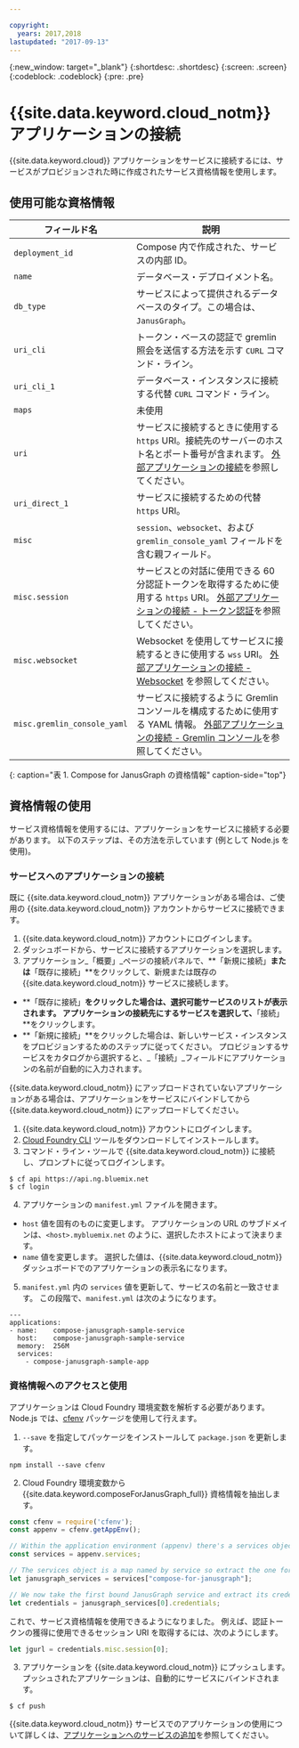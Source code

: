```yaml
---

copyright:
  years: 2017,2018
lastupdated: "2017-09-13"
---
```


{:new_window: target="_blank"}
{:shortdesc: .shortdesc}
{:screen: .screen}
{:codeblock: .codeblock}
{:pre: .pre}

# {{site.data.keyword.cloud_notm}} アプリケーションの接続

{{site.data.keyword.cloud}} アプリケーションをサービスに接続するには、サービスがプロビジョンされた時に作成されたサービス資格情報を使用します。

## 使用可能な資格情報

フィールド名|説明
----------|-----------
`deployment_id`|Compose 内で作成された、サービスの内部 ID。
`name`|データベース・デプロイメント名。
`db_type`|サービスによって提供されるデータベースのタイプ。この場合は、`JanusGraph`。
`uri_cli`|トークン・ベースの認証で gremlin 照会を送信する方法を示す `CURL` コマンド・ライン。
`uri_cli_1`|データベース・インスタンスに接続する代替 `CURL` コマンド・ライン。
`maps`|未使用
`uri`|サービスに接続するときに使用する `https` URI。接続先のサーバーのホスト名とポート番号が含まれます。 [外部アプリケーションの接続](./connecting-external.html)を参照してください。
`uri_direct_1`|サービスに接続するための代替 `https` URI。
`misc`|`session`、`websocket`、および `gremlin_console_yaml` フィールドを含む親フィールド。
`misc.session`| サービスとの対話に使用できる 60 分認証トークンを取得するために使用する `https` URI。 [外部アプリケーションの接続 - トークン認証](./connecting-external.html#token-authentication)を参照してください。
`misc.websocket`|Websocket を使用してサービスに接続するときに使用する `wss` URI。 [外部アプリケーションの接続 - Websocket](./connecting-external.html#websockets) を参照してください。
`misc.gremlin_console_yaml`|サービスに接続するように Gremlin コンソールを構成するために使用する YAML 情報。  [外部アプリケーションの接続 - Gremlin コンソール](./connecting-external.html#gremlin-console)を参照してください。
{: caption="表 1. Compose for JanusGraph の資格情報" caption-side="top"}

## 資格情報の使用

サービス資格情報を使用するには、アプリケーションをサービスに接続する必要があります。 以下のステップは、その方法を示しています (例として Node.js を使用)。

### サービスへのアプリケーションの接続

既に {{site.data.keyword.cloud_notm}} アプリケーションがある場合は、ご使用の {{site.data.keyword.cloud_notm}} アカウントからサービスに接続できます。

1. {{site.data.keyword.cloud_notm}} アカウントにログインします。
2. ダッシュボードから、サービスに接続するアプリケーションを選択します。
3. アプリケーション_「概要」_ページの接続パネルで、**「新規に接続」**または**「既存に接続」**をクリックして、新規または既存の {{site.data.keyword.cloud_notm}} サービスに接続します。

  - **「既存に接続」**をクリックした場合は、選択可能サービスのリストが表示されます。 アプリケーションの接続先にするサービスを選択して、**「接続」**をクリックします。
  - **「新規に接続」**をクリックした場合は、新しいサービス・インスタンスをプロビジョンするためのステップに従ってください。 プロビジョンするサービスをカタログから選択すると、_「接続」_フィールドにアプリケーションの名前が自動的に入力されます。

{{site.data.keyword.cloud_notm}} にアップロードされていないアプリケーションがある場合は、アプリケーションをサービスにバインドしてから {{site.data.keyword.cloud_notm}} にアップロードしてください。 

1. {{site.data.keyword.cloud_notm}} アカウントにログインします。
2. [Cloud Foundry CLI](https://github.com/cloudfoundry/cli) ツールをダウンロードしてインストールします。
3. コマンド・ライン・ツールで {{site.data.keyword.cloud_notm}} に接続し、プロンプトに従ってログインします。

  ```
  $ cf api https://api.ng.bluemix.net
  $ cf login
  ```

4. アプリケーションの `manifest.yml` ファイルを開きます。

  - `host` 値を固有のものに変更します。 アプリケーションの URL のサブドメインは、`<host>.mybluemix.net` のように、選択したホストによって決まります。
  - `name` 値を変更します。 選択した値は、{{site.data.keyword.cloud_notm}} ダッシュボードでのアプリケーションの表示名になります。

5. `manifest.yml` 内の `services` 値を更新して、サービスの名前と一致させます。 この段階で、`manifest.yml` は次のようになります。

  ```
  ---
  applications:
  - name:    compose-janusgraph-sample-service
    host:    compose-janusgraph-sample-service
    memory:  256M
    services:
      - compose-janusgraph-sample-app
  ```

### 資格情報へのアクセスと使用

アプリケーションは Cloud Foundry 環境変数を解析する必要があります。 Node.js では、[cfenv](https://www.npmjs.com/package/cfenv) パッケージを使用して行えます。

1. `--save` を指定してパッケージをインストールして `package.json` を更新します。

  ```
  npm install --save cfenv
  ```

2. Cloud Foundry 環境変数から {{site.data.keyword.composeForJanusGraph_full}} 資格情報を抽出します。

  ```javascript
  const cfenv = require('cfenv');
  const appenv = cfenv.getAppEnv();

  // Within the application environment (appenv) there's a services object
  const services = appenv.services;

  // The services object is a map named by service so extract the one for JanusGraph
  let janusgraph_services = services["compose-for-janusgraph"];

  // We now take the first bound JanusGraph service and extract its credentials object
  let credentials = janusgraph_services[0].credentials;
  ```

  これで、サービス資格情報を使用できるようになりました。 例えば、認証トークンの獲得に使用できるセッション URI を取得するには、次のようにします。

  ```javascript
  let jgurl = credentials.misc.session[0];
  ```

3. アプリケーションを {{site.data.keyword.cloud_notm}} にプッシュします。 プッシュされたアプリケーションは、自動的にサービスにバインドされます。

  ```
  $ cf push
  ```

{{site.data.keyword.cloud_notm}} サービスでのアプリケーションの使用について詳しくは、[アプリケーションへのサービスの追加](https://console.bluemix.net/docs/services/reqnsi.html#add_service)を参照してください。
